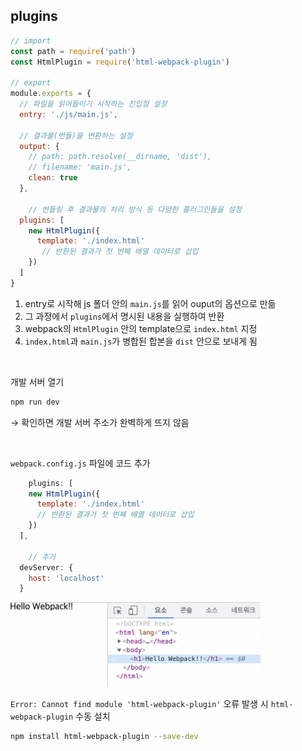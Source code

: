 ## plugins

```jsx
// import
const path = require('path')
const HtmlPlugin = require('html-webpack-plugin')

// export
module.exports = {
  // 파일을 읽어들이기 시작하는 진입점 설정
  entry: './js/main.js',

  // 결과물(번들)을 변환하는 설정
  output: {
    // path: path.resolve(__dirname, 'dist'), 
    // filename: 'main.js',
    clean: true
  },

	// 번들링 후 결과물의 처리 방식 등 다양한 플러그인들을 설정
  plugins: [
    new HtmlPlugin({
      template: './index.html'
       // 반환된 결과가 첫 번째 배열 데이터로 삽입
    })
  ]
}
```

1. entry로 시작해 js 폴더 안의 `main.js`를 읽어 ouput의 옵션으로 만듦
2. 그 과정에서 `plugins`에서 명시된 내용을 실행하여 반환
3. webpack의 `HtmlPlugin` 안의 template으로 `index.html` 지정
4. `index.html`과 `main.js`가 병합된 합본을 `dist` 안으로 보내게 됨

<br/>

개발 서버 열기

```bash
npm run dev
```

→ 확인하면 개발 서버 주소가 완벽하게 뜨지 않음

<br/>

`webpack.config.js` 파일에 코드 추가

```jsx
	plugins: [
    new HtmlPlugin({
      template: './index.html'
      // 반환된 결과가 첫 번째 배열 데이터로 삽입
    })
  ],

	// 추가
  devServer: {
    host: 'localhost'
  }
```

<img src="../images/2-1.png" width="400px" />

`Error: Cannot find module 'html-webpack-plugin'` 오류 발생 시 `html-webpack-plugin` 수동 설치

```bash
npm install html-webpack-plugin --save-dev
```